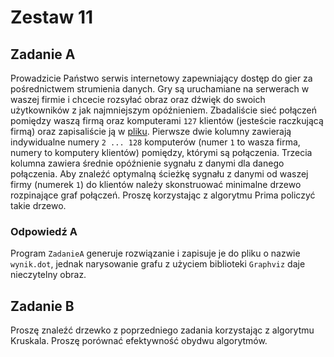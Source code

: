 # Zestaw 11

## Zadanie A

Prowadzicie Państwo serwis internetowy zapewniający dostęp do gier za pośrednictwem strumienia danych. Gry są uruchamiane na serwerach w waszej firmie i chcecie rozsyłać obraz oraz dźwięk do swoich użytkowników z jak najmniejszym opóźnieniem. Zbadaliście sieć połączeń pomiędzy waszą firmą oraz komputerami `127` klientów (jesteście raczkującą firmą) oraz zapisaliście ją w [pliku](randgraph). Pierwsze dwie kolumny zawierają indywidualne numery `2 ... 128` komputerów (numer `1` to wasza firma, numery to komputery klientów) pomiędzy, którymi są połączenia. Trzecia kolumna zawiera średnie opóźnienie sygnału z danymi dla danego połączenia. Aby znaleźć optymalną ścieżkę sygnału z danymi od waszej firmy (numerek `1`) do klientów należy skonstruować minimalne drzewo rozpinające graf połączeń. Proszę korzystając z algorytmu Prima policzyć takie drzewo.

### Odpowiedź A

Program `ZadanieA` generuje rozwiązanie i zapisuje je do pliku o nazwie `wynik.dot`, jednak narysowanie grafu z użyciem biblioteki `Graphviz` daje nieczytelny obraz.

## Zadanie B

Proszę znaleźć drzewko z poprzedniego zadania korzystając z algorytmu Kruskala. Proszę porównać efektywność obydwu algorytmów.
